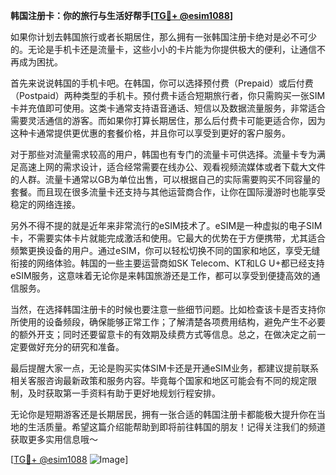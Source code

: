 **韩国注册卡：你的旅行与生活好帮手[[TG💪+ @esim1088](https://t.me/s/esim1088)]**

如果你计划去韩国旅行或者长期居住，那么拥有一张韩国注册卡绝对是必不可少的。无论是手机卡还是流量卡，这些小小的卡片能为你提供极大的便利，让通信不再成为困扰。

首先来说说韩国的手机卡吧。在韩国，你可以选择预付费（Prepaid）或后付费（Postpaid）两种类型的手机卡。预付费卡适合短期旅行者，你只需购买一张SIM卡并充值即可使用。这类卡通常支持语音通话、短信以及数据流量服务，非常适合需要灵活通信的游客。而如果你打算长期居住，那么后付费卡可能更适合你，因为这种卡通常提供更优惠的套餐价格，并且你可以享受到更好的客户服务。

对于那些对流量需求较高的用户，韩国也有专门的流量卡可供选择。流量卡专为满足高速上网的需求设计，适合经常需要在线办公、观看视频流媒体或者下载大文件的人群。流量卡通常以GB为单位出售，可以根据自己的实际需要购买不同容量的套餐。而且现在很多流量卡还支持与其他运营商合作，让你在国际漫游时也能享受稳定的网络连接。

另外不得不提的就是近年来非常流行的eSIM技术了。eSIM是一种虚拟的电子SIM卡，不需要实体卡片就能完成激活和使用。它最大的优势在于方便携带，尤其适合频繁更换设备的用户。通过eSIM，你可以轻松切换不同的国家和地区，享受无缝衔接的网络体验。韩国的一些主要运营商如SK Telecom、KT和LG U+都已经支持eSIM服务，这意味着无论你是来韩国旅游还是工作，都可以享受到便捷高效的通信服务。

当然，在选择韩国注册卡的时候也要注意一些细节问题。比如检查该卡是否支持你所使用的设备频段，确保能够正常工作；了解清楚各项费用结构，避免产生不必要的额外开支；同时还要留意卡的有效期及续费方式等信息。总之，在做决定之前一定要做好充分的研究和准备。

最后提醒大家一点，无论是购买实体SIM卡还是开通eSIM业务，都建议提前联系相关客服咨询最新政策和服务内容。毕竟每个国家和地区可能会有不同的规定限制，及时获取第一手资料有助于更好地规划行程安排。

无论你是短期游客还是长期居民，拥有一张合适的韩国注册卡都能极大提升你在当地的生活质量。希望这篇介绍能帮助到即将前往韩国的朋友！记得关注我们的频道获取更多实用信息哦～

[[TG💪+ @esim1088](https://t.me/s/esim1088) ![Image](https://i.postimg.cc/4NQfJmqS/Snipaste-2025-05-13-00-14-12.png)]